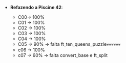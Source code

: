 
-   **Refazendo a Piscine 42**:
    
     -  C00-> 100%
     -  C01 -> 100%
     - C02 -> 100%
     - C03 -> 100%
     - C04 -> 100%
     - C05 -> 90% -> falta ft_ten_queens_puzzle💀💀💀💀💀💀
     - c06 -> 100%
     - c07 -> 60% -> falta convert_base e ft_split

